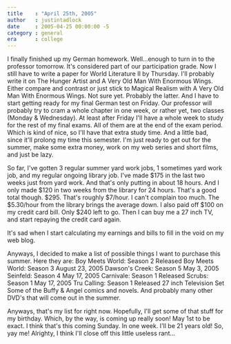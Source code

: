 ```yaml
---
title    : "April 25th, 2005"
author   : justintadlock
date     : 2005-04-25 00:00:00 -5
category : general
era      : college
---
```


I finally finished up my German homework. Well…enough to turn in to the professor tomorrow. It's considered part of our participation grade. Now I still have to write a paper for World Literature II by Thursday. I'll probably write it on The Hunger Artist and A Very Old Man With Enormous Wings. Either compare and contrast or just stick to Magical Realism with A Very Old Man With Enormous Wings. Not sure yet. Probably the latter. And I have to start getting ready for my final German test on Friday. Our professor will probably try to cram a whole chapter in one week, or rather yet, two classes (Monday & Wednesday). At least after Friday I'll have a whole week to study for the rest of my final exams. All of them are at the end of the exam period. Which is kind of nice, so I'll have that extra study time. And a little bad, since it'll prolong my time this semester. I'm just ready to get out for the summer, make some extra money, work on my web series and short films, and just be lazy.

So far, I've gotten 3 regular summer yard work jobs, 1 sometimes yard work job, and my regular ongoing library job. I've made $175 in the last two weeks just from yard work. And that's only putting in about 18 hours. And I only made $120 in two weeks from the library for 24 hours. That's a good total though. $295. That's roughly $7/hour. I can't complain too much. The $5.30/hour from the library brings the average down.
I also paid off $100 on my credit card bill. Only $240 left to go. Then I can buy me a 27 inch TV, and start repaying the credit card again.

It's sad when I start calculating my earnings and bills to fill in the void on my web blog.

Anyways, I decided to make a list of possible things I want to purchase this summer. Here they are:
Boy Meets World: Season 2
Released
Boy Meets World: Season 3
August 23, 2005
Dawson's Creek: Season 5
May 3, 2005
Seinfeld: Season 4
May 17, 2005
Carnivale: Season 1
Released
Scrubs: Season 1
May 17, 2005
Tru Calling: Season 1
Released
27 inch Television Set
Some of the Buffy & Angel comics and novels.
And probably many other DVD's that will come out in the summer.

Anyways, that's my list for right now. Hopefully, I'll get some of that stuff for my birthday. Which, by the way, is coming up really soon! May 1st to be exact. I think that's this coming Sunday. In one week. I'll be 21 years old! So, yay me! Alrighty, I think I'll close off this little useless rant…

